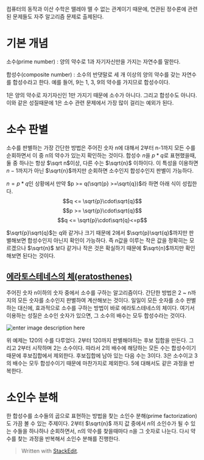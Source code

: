 컴퓨터의 동작과 이산 수학은 뗄레야 뗄 수 없는 관계이기 때문에, 연관된 정수론에 관련된 문제들도 자주 알고리즘 문제로 출제된다.

# 기본 개념

소수(prime number)
: 양의 약수로 1과 자기자신만을 가지는 자연수를 말한다. 

합성수(composite number)
: 소수의 반댓말로 세 개 이상의 양의 약수를 갖는 자연수를 합성수라고 한다. 예를 들어, 9는 1, 3, 9의 약수를 가지므로 합성수이다. 

1은 양의 약수로 자기자신인 1만 가지기 때문에 소수가 아니다. 그리고 합성수도 아니다. 이와 같은 성질때문에 1은 소수 관련 문제에서 가장 많이 걸리는 예외가 된다. 

# 소수 판별

소수를 판별하는 가장 간단한 방법은 주어진 숫자 n에 대해서 2부터 n-1까지 모든 수를 순회하면서 이 중 n의 약수가 있는지 확인하는 것이다. 
합성수 $n$을 $p*q$로 표현했을때, 둘 중 하나는 항상 $\sqrt n$이상, 다른 수는 $\sqrt{n}$ 이하이다. 이 특성을 이용하면 $n-1$까지가 아닌 $\sqrt{n}$까지만 순회하면 소수인지 합성수인지 판별이 가능하다. 

$n = p*q$인 상황에서 만약 $p >= q(\sqrt{p} >=\sqrt{q})$라 하면 아래 식이 성립한다.
$$q <= \sqrt{p}\cdot\sqrt{q}$$$$p >= \sqrt{p}\cdot\sqrt{q}$$
$$q <= \sqrt{p}\cdot\sqrt{q}<=p$$

$\sqrt{p}\sqrt{q}$는 q와 같거나 크기 때문에 2에서 $\sqrt{p}\sqrt{q}$까지만 판별해보면 합성수인지 아닌지  확인이 가능하다.  즉 $n$값을 이루는 작은 값을 정확히는 모르겠으나 $\sqrt{n}$ 보다 같거나 작은 것은 확실하기 때문에  $\sqrt{n}$까지만 확인해보면 된다는 것이다. 

## [에라토스테네스의 체(eratosthenes)](https://ko.wikipedia.org/wiki/%EC%97%90%EB%9D%BC%ED%86%A0%EC%8A%A4%ED%85%8C%EB%84%A4%EC%8A%A4%EC%9D%98_%EC%B2%B4)

주어진 숫자 n이하의 숫자 중에서 소수를 구하는 알고리즘이다. 간단한 방법은 2 ~ n까지의 모든 숫자를 소수인지 판별하여 계산해보는 것이다. 일일이 모든 숫자를 소수 판별하는 대신에, 효과적으로 소수를 구하는 방법이 바로 에라토스테네스의 체이다. 여기서 이용하는 성질은 소수인 숫자가 있으면, 그 소수의 배수는 모두 합성수라는 것이다. 

![enter image description here](https://upload.wikimedia.org/wikipedia/commons/b/b9/Sieve_of_Eratosthenes_animation.gif)

위 예제는 120의 수를 다루었다. 2부터 120까지 판별해야하는 후보 집합을 만든다. 그리고 2부터 시작하며 2는 소수이다. 따라서 2의 배수에 해당하는 모든 수는 합성수이기 때문에 후보집합에서 제외한다. 후보집합에 남아 있는 다음 수는 3이다. 3은 소수이고 3의 배수는 모두 합성수이기 때문에 마찬가지로 제외한다. 5에 대해서도 같은 과정을 반복한다. 

# 소인수 분해

한 합성수를 소수들의 곱으로 표현하는 방법을 찾는 소인수 분해(prime factorization)도 가끔 볼 수 있는 주제이다. $2$부터  $\sqrt{n}$ 까지 값 중에서 $n$의 소인수가 될 수 있는 수들을 하나하나 순회하면서, n의 약수를 찾을때마다 n을 그 숫자로 나눈다. 다시 약수를 찾는 과정을 반복해서 소인수 분해를 진행한다.

 

> Written with [StackEdit](https://stackedit.io/).
<!--stackedit_data:
eyJoaXN0b3J5IjpbLTIwMzkxNjA5OTAsLTE1MDE4NTQ1MTIsLT
E2OTE3ODQ0OTksMTA5NzM2NTAzNSwxMTMzNTYyMzUsLTEwNjg5
NDc3MjMsLTE3MjE0MDYwMDYsMTA1NTQ0NTQ3MiwtOTg5MDIzMD
A1LC0xNzY4MTMxODg1LDIwMjAxMzg2MzEsMTMwOTIyNzA2OSwx
OTAzMDM2OTk0LC0zMDMzNTcyODQsNzkwOTM5MzM0LC01NTI2Mz
A0NDksLTU1MjUzNjYzMCw0Mjk1ODgyMjcsODAxMDMyOTY4LDcz
MDk5ODExNl19
-->